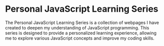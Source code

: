 # Personal JavaScript Learning Series

The Personal JavaScript Learning Series is a collection of webpages I have created to deepen my understanding of JavaScript programming. This series is designed to provide a personalized learning experience, allowing me to explore various JavaScript concepts and improve my coding skills.
